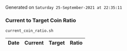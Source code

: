 Generated on `Saturday 25-September-2021 at 22:35:11`

### Current to Target Coin Ratio
`current_coin_ratio.sh`

Date|Current|Target|Ratio
---|---|---|---
